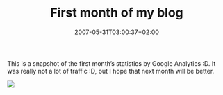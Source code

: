 ﻿---
title: "First month of my blog"
description: ""
date: 2007-05-31T03:00:37+02:00
draft: false
tags: [General]
categories: [General]
---
This is a snapshot of the first month’s statistics by Google Analytics :D. It was really not a lot of traffic :D, but I hope that next month will be better.

![](http://www.nablasoft.com/Alkampfer/wp-content/uploads/2007/05/053107-1035-firstmontho11.png)
